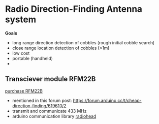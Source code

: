 # Radio Direction-Finding Antenna system
**Goals**
- long range direction detection of cobbles (rough initial cobble search)
- close range location detection of cobbles (<1m)
- low cost
- portable (handheld)
-

## Transciever module RFM22B
[purchase RFM22B](https://dwmzone.com/en/sub-1ghz-rf-module/11-rfm22b-rfm23b-si4432-si4431-433mhz-868mhz-915mhz-hoperf-transceiver-rf-module.html)
- mentioned in this forum post: https://forum.arduino.cc/t/cheap-direction-finding/619610/2
- transmit and communicate 433 MHz
- arduino communication library [radiohead](http://www.airspayce.com/mikem/arduino/RF22/)
